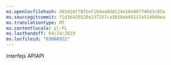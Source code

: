 ```yaml
---
ms.openlocfilehash: d93d10ff0fbef1b4aa0ddc24e10e907746d3c85a
ms.sourcegitcommit: f1d16425528e237257ca3b58eb49217a514849ea
ms.translationtype: MT
ms.contentlocale: pl-PL
ms.lasthandoff: 04/24/2019
ms.locfileid: "63868922"
---
```

<span data-ttu-id="e5e59-101">interfejs API</span><span class="sxs-lookup"><span data-stu-id="e5e59-101">API</span></span>